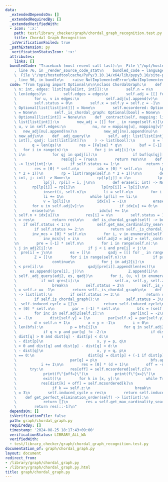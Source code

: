 ```yaml
---
data:
  _extendedDependsOn: []
  _extendedRequiredBy: []
  _extendedVerifiedWith:
  - icon: ':x:'
    path: test/library_checker/graph/chordal_graph_recognition.test.py
    title: Chordal Graph Recognition
  _isVerificationFailed: true
  _pathExtension: py
  _verificationStatusIcon: ':x:'
  attributes:
    links: []
  bundledCode: "Traceback (most recent call last):\n  File \"/opt/hostedtoolcache/PyPy/3.10.14/x64/lib/pypy3.10/site-packages/onlinejudge_verify/documentation/build.py\"\
    , line 76, in _render_source_code_stat\n    bundled_code = language.bundle(\n\
    \  File \"/opt/hostedtoolcache/PyPy/3.10.14/x64/lib/pypy3.10/site-packages/onlinejudge_verify/languages/python.py\"\
    , line 96, in bundle\n    raise NotImplementedError\nNotImplementedError\n"
  code: "from typing import Optional\n\n\nclass ChordalGraph:\n    def __init__(self,\
    \ n: int, edges: list[tuple[int, int]]):\n        self.n = n\n        self.m =\
    \ len(edges)\n        self.edges = edges\n        self.adj = [[] for _ in range(n)]\n\
    \        for u, v in edges:\n            self.adj[u].append(v)\n            self.adj[v].append(u)\n\
    \        self.status = 0\n        self.x = self.y = self.z = -1\n        self.adj2:\
    \ Optional[list[list[int]]] = None\n        self.mcsordered: Optional[list[int]]\
    \ = None\n        self._is_chordal_graph: Optional[bool] = None\n        self.induced_cycle:\
    \ Optional[list[int]] = None\n\n    def _contract(self, mapping: list[int]) ->\
    \ list[list[int]]:\n        new_adj = [[] for _ in range(self.n)]\n        for\
    \ u, v in self.edges:\n            nu, nv = mapping[u], mapping[v]\n         \
    \   new_adj[nu].append(nv)\n            new_adj[nv].append(nu)\n        return\
    \ new_adj\n\n    def _adj_query(\n        self, adj: list[list[int]], qs: list[tuple[int,\
    \ int]], qadj: list[list[int]]\n    ) -> list[bool]:\n        n = len(adj)\n \
    \       q = len(qs)\n        res = [False] * q\n        buf = [-1] * n\n     \
    \   for i in range(n):\n            for j in adj[i]:\n                buf[j] =\
    \ i\n            for qj in qadj[i]:\n                if buf[qs[qj][1]] == i:\n\
    \                    res[qj] = True\n        return res\n\n    def get_max_cardinality_search_order(self)\
    \ -> list[int]:\n        if self.status >= 1:\n            return self.mcsordered\n\
    \        res = [0] * self.n\n        idx = [0] * self.n\n        lp = list(range(self.n\
    \ * 2 + 1))\n        rp = list(range(self.n * 2 + 1))\n\n        def insert(i:\
    \ int, j: int) -> None:\n            rp[lp[j]] = i\n            lp[i] = lp[j]\n\
    \            lp[j], rp[i] = i, j\n\n        def erase(i: int) -> None:\n     \
    \       rp[lp[i]] = rp[i]\n            lp[rp[i]] = lp[i]\n\n        for i in range(self.n):\n\
    \            insert(i, self.n)\n        li = self.n\n        for i in range(self.n):\n\
    \            li += 1\n            while lp[li] == li:\n                li -= 1\n\
    \            v = lp[li]\n            idx[v] = -1\n            erase(v)\n     \
    \       for u in self.adj[v]:\n                if idx[u] >= 0:\n             \
    \       erase(u)\n                    idx[u] += 1\n                    insert(u,\
    \ self.n + idx[u])\n            res[i] = v\n        self.status = 1\n        self.mcsordered\
    \ = res\n        return res\n\n    def is_chordal_graph(self) -> bool:\n     \
    \   if self.status < 1:\n            self.get_max_cardinality_search_order()\n\
    \        if self.status >= 2:\n            return self._is_chordal_graph\n\n \
    \       inv_mcs = [0] * self.n\n        for i, v in enumerate(self.mcsordered):\n\
    \            inv_mcs[v] = i\n        self.adj2 = adj2 = self._contract(inv_mcs)\n\
    \n        pre = [-1] * self.n\n        for i in range(self.n):\n            for\
    \ j in adj2[i]:\n                if j < i and pre[i] < j:\n                  \
    \  pre[i] = j\n\n        es = []\n        qadj = [[] for _ in range(self.n)]\n\
    \        Z = []\n        for i in range(self.n):\n            if pre[i] == -1:\n\
    \                continue\n            for j in adj2[i]:\n                if j\
    \ < pre[i]:\n                    qadj[pre[i]].append(len(es))\n              \
    \      es.append((pre[i], j))\n                    Z.append(i)\n        qres =\
    \ self._adj_query(adj2, es, qadj)\n        for i, (u, v) in enumerate(es):\n \
    \           if not qres[i]:\n                self.x, self.y, self.z = v, u, Z[i]\n\
    \                break\n        self.status = 2\n        self._is_chordal_graph\
    \ = self.z == -1\n        return self._is_chordal_graph\n\n    def find_induced_cycle(self)\
    \ -> list[int]:\n        if self.status >= 3:\n            return self.induced_cycle\n\
    \        if self.is_chordal_graph():\n            self.status = 3\n          \
    \  self.induced_cycle = []\n            return self.induced_cycle\n        dist\
    \ = [0] * self.n\n        par = [-1] * self.n\n        bfs = [self.x, self.y]\n\
    \        for inc in self.adj2[self.z]:\n            par[inc] = -2\n        dist[self.x]\
    \ = -1\n        dist[self.y] = 1\n        par[self.x] = par[self.y] = self.z\n\
    \        d = self.n + 1\n        x = y = -1\n        i = 0\n        while i <\
    \ len(bfs):\n            p = bfs[i]\n            for q in self.adj2[p]:\n    \
    \            if q < p and par[q] != -2:\n                    if dist[p] < 0 and\
    \ dist[q] > 0 and dist[q] - dist[p] < d:\n                        d = dist[q]\
    \ - dist[p]\n                        x, y = p, q\n                    elif dist[p]\
    \ > 0 and dist[q] and dist[p] - dist[q] < d:\n                        d = dist[p]\
    \ - dist[q]\n                        x, y = q, p\n                    elif dist[q]\
    \ == 0:\n                        dist[q] = dist[p] + (-1 if dist[p] < 0 else 1)\n\
    \                        par[q] = p\n                        bfs.append(q)\n \
    \           i += 1\n\n        res = [0] * (d + 1)\n        off = -dist[x]\n  \
    \      try:\n            res[off] = self.mcsordered[self.z]\n        except IndexError:\n\
    \            print(f\"{off=}\")\n            print(f\"{x=}\")\n            print(len(res))\n\
    \            exit()\n        for k in [x, y]:\n            while True:\n     \
    \           res[dist[k] + off] = self.mcsordered[k]\n                k = par[k]\n\
    \                if k == self.z:\n                    break\n        self.status\
    \ = 3\n        self.induced_cycle = res\n        return self.induced_cycle\n\n\
    \    def get_perfect_elimination_order(self) -> list[int]:\n        if not self.is_chordal_graph():\n\
    \            return []\n        res = self.get_max_cardinality_search_order()\n\
    \        return res[::-1]\n"
  dependsOn: []
  isVerificationFile: false
  path: graph/chordal_graph.py
  requiredBy: []
  timestamp: '2024-08-25 18:17:43+09:00'
  verificationStatus: LIBRARY_ALL_WA
  verifiedWith:
  - test/library_checker/graph/chordal_graph_recognition.test.py
documentation_of: graph/chordal_graph.py
layout: document
redirect_from:
- /library/graph/chordal_graph.py
- /library/graph/chordal_graph.py.html
title: graph/chordal_graph.py
---
```

